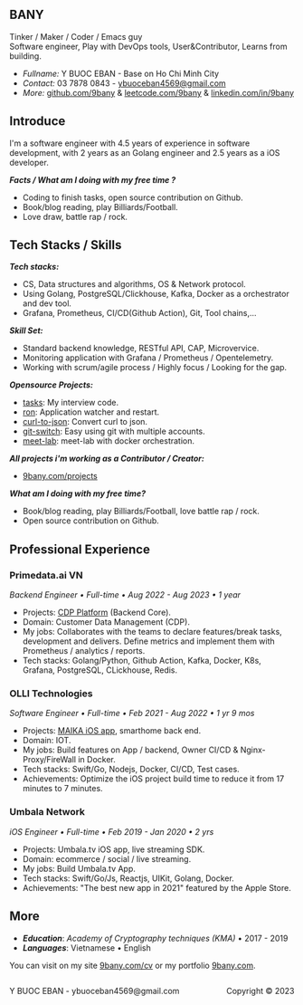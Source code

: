 ## BANY
Tinker / Maker / Coder / Emacs guy
<br/>
Software engineer, Play with DevOps tools, User&Contributor, Learns from building.

- *Fullname:* Y BUOC EBAN - Base on Ho Chi Minh City
- *Contact:* 03 7878 0843 - ybuoceban4569@gmail.com
- *More:* [github.com/9bany](https://github.com/9bany) & [leetcode.com/9bany](https://leetcode.com/9bany/) & [linkedin.com/in/9bany](https://www.linkedin.com/in/9bany/)

## Introduce
I'm a software engineer with 4.5 years of experience in software development, with 2 years as an Golang engineer and 2.5 years as a iOS developer.

***Facts / What am I doing with my free time ?***
- Coding to finish tasks, open source contribution on Github.
- Book/blog reading, play Billiards/Football.
- Love draw, battle rap / rock.

## Tech Stacks / Skills

***Tech stacks:***
- CS, Data structures and algorithms, OS & Network protocol.
- Using Golang, PostgreSQL/Clickhouse, Kafka, Docker as a orchestrator and dev tool.
- Grafana, Prometheus, CI/CD(Github Action), Git, Tool chains,...

***Skill Set:***
- Standard backend knowledge, RESTful API, CAP, Microvervice.
- Monitoring application with Grafana / Prometheus / Opentelemetry.
- Working with scrum/agile process / Highly focus / Looking for the gap.

***Opensource Projects:***
- [tasks](https://github.com/9bany/tasks): My interview code.
- [ron](https://github.com/9bany/ron): Application watcher and restart.
- [curl-to-json](https://github.com/9bany/curl-to-json): Convert curl to json.
- [git-switch](https://github.com/9bany/git-switch): Easy using git with multiple accounts.
- [meet-lab](https://github.com/9bany/meet-lab): meet-lab with docker orchestration.

***All projects i'm working as a Contributor / Creator:***
- [9bany.com/projects](https://9bany.com/projects)


***What am I doing with my free time?***
- Book/blog reading, play Billiards/Football, love battle rap / rock.
- Open source contribution on Github.

## Professional Experience
### Primedata.ai VN
*Backend Engineer • Full-time • Aug 2022 - Aug 2023 • 1 year*
- Projects: [CDP Platform](https://primedata.ai/) (Backend Core).
- Domain: Customer Data Management (CDP).
- My jobs: Collaborates with the teams to declare features/break tasks, development and delivers. Define metrics and implement them with Prometheus / analytics / reports.
- Tech stacks: Golang/Python, Github Action, Kafka, Docker, K8s, Grafana, PostgreSQL, CLickhouse, Redis.

### OLLI Technologies
*Software Engineer • Full-time • Feb 2021 - Aug 2022 • 1 yr 9 mos*
- Projects: [MAIKA iOS app](https://apps.apple.com/us/app/maika-tr%E1%BB%A3-l%C3%BD-%E1%BA%A3o-ti%E1%BA%BFng-vi%E1%BB%87t/id1459496534), smarthome back end.
- Domain: IOT.
- My jobs: Build features on App / backend, Owner CI/CD & Nginx-Proxy/FireWall in Docker.
- Tech stacks: Swift/Go, Nodejs, Docker, CI/CD, Test cases.
- Achievements: Optimize the iOS project build time to reduce it from 17 minutes to 7 minutes.

### Umbala Network
*iOS Engineer • Full-time • Feb 2019 - Jan 2020 • 2 yrs*
- Projects: Umbala.tv iOS app, live streaming SDK.
- Domain: ecommerce / social / live streaming.
- My jobs: Build Umbala.tv App.
- Tech stacks: Swift/Go/Js, Reactjs, UIKit, Golang, Docker.
- Achievements: "The best new app in 2021" featured by the Apple Store.
## More
- ***Education***: *Academy of Cryptography techniques (KMA)* • 2017 - 2019
- ***Languages***: Vietnamese • English

You can visit on my site [9bany.com/cv](https://9bany.com/cv) or my portfolio [9bany.com](https://9bany.com).


<footer>
<p style="float:left; width: 60%;">
Y BUOC EBAN - ybuoceban4569@gmail.com
</p>
<p style="float:left; width: 40%; text-align:right;">
Copyright © 2023
</p>
</footer>